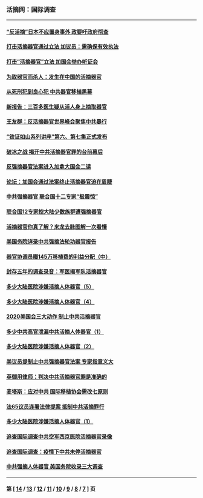 ### 活摘网：国际调查
---
#### [“反活摘”日本不应置身事外 政要吁政府彻查](../../pages/nf5947/n13971188.md?04230430) 
#### [打击活摘器官通过立法 加议员：需确保有效执法](../../pages/nf5947/n13886356.md?04230430) 
#### [打击“活摘器官”立法 加国会举办听证会](../../pages/nf5947/n13869362.md?04230430) 
#### [为取器官而杀人：发生在中国的活摘器官](../../pages/nf5947/n13794731.md?04230430) 
#### [从死刑犯到良心犯 中共器官移植黑幕](../../pages/nf5947/n13764669.md?04230430) 
#### [新报告：三百多医生疑从活人身上摘取器官](../../pages/nf5947/n13703044.md?04230430) 
#### [王友群：反活摘器官世界峰会聚焦中共暴行](../../pages/nf5947/n13250738.md?04230430) 
#### [“铁证如山系列讲座”第六、第七集正式发布](../../pages/nf5947/n13106287.md?04230430) 
#### [破冰之战 揭开中共活摘器官罪的台前幕后](../../pages/nf5947/n13082457.md?04230430) 
#### [反强摘器官法案进入加拿大国会二读](../../pages/nf5947/n13033450.md?04230430) 
#### [论坛：加国会通过法案终止活摘器官迫在眉睫](../../pages/nf5947/n13029839.md?04230430) 
#### [中共强摘器官 联合国十二专家“极震惊”](../../pages/nf5947/n13024313.md?04230430) 
#### [联合国12专家控大陆少数族群遭强摘器官](../../pages/nf5947/n13023877.md?04230430) 
#### [活摘器官你真了解？来龙去脉图解一次看懂](../../pages/nf5947/n13013820.md?04230430) 
#### [美国务院详录中共强摘法轮功器官报告](../../pages/nf5947/n12944519.md?04230430) 
#### [器官协调员曝145万移植费的利益分配（中）](../../pages/nf5947/n12894547.md?04230430) 
#### [封存五年的调查录音：军医揭军队活摘器官](../../pages/nf5947/n12798692.md?04230430) 
#### [多少大陆医院涉嫌活摘人体器官（5）](../../pages/nf5947/n12768383.md?04230430) 
#### [多少大陆医院涉嫌活摘人体器官（4）](../../pages/nf5947/n12664434.md?04230430) 
#### [2020美国会三大动作 制止中共活摘器官](../../pages/nf5947/n12682004.md?04230430) 
#### [多少中共高官泄漏中共活摘人体器官（1）](../../pages/nf5947/n12671234.md?04230430) 
#### [多少大陆医院涉嫌活摘人体器官（2）](../../pages/nf5947/n12655589.md?04230430) 
#### [美议员提制止中共强摘器官法案 专家指意义大](../../pages/nf5947/n12630561.md?04230430) 
#### [英御用律师：判决中共活摘器官罪是准确的](../../pages/nf5947/n12580740.md?04230430) 
#### [麦塔斯：应对中共 国际移植协会需改七原则](../../pages/nf5947/n12514711.md?04230430) 
#### [法65议员连署法律提案 抵制中共活摘罪行](../../pages/nf5947/n12437047.md?04230430) 
#### [多少大陆医院涉嫌活摘人体器官（1）](../../pages/nf5947/n12414284.md?04230430) 
#### [追查国际调查中共空军西京医院活摘器官录像](../../pages/nf5947/n12348837.md?04230430) 
#### [追查国际调查：疫情下中共未停活摘器官](../../pages/nf5947/n12273415.md?04230430) 
#### [中共强摘人体器官 美国务院收录三大调查](../../pages/nf5947/n12181488.md?04230430) 

---
#### 第 [ [14](./14.md?04230430) / [13](./13.md?04230430) / [12](./12.md?04230430) / [11](./11.md?04230430) / [10](./10.md?04230430) / [9](./9.md?04230430) / [8](./8.md?04230430) / [7](./7.md?04230430) ] 页
